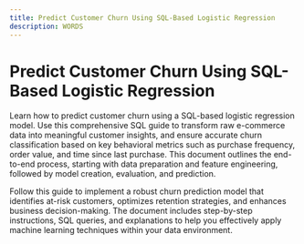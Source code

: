 ```yaml
---
title: Predict Customer Churn Using SQL-Based Logistic Regression
description: WORDS
---
```

# Predict Customer Churn Using SQL-Based Logistic Regression

<!-- Customer value:
Predicting customer churn helps businesses retain at-risk customers, optimize resources, and improve profitability by enabling proactive engagement and personalized strategies. It provides valuable insights into customer behavior, enhancing satisfaction, loyalty, and long-term growth.
 -->

Learn how to predict customer churn using a SQL-based logistic regression model. Use this comprehensive SQL guide to transform raw e-commerce data into meaningful customer insights, and ensure accurate churn classification based on key behavioral metrics such as purchase frequency, order value, and time since last purchase. This document outlines the end-to-end process, starting with data preparation and feature engineering, followed by model creation, evaluation, and prediction.

Follow this guide to implement a robust churn prediction model that identifies at-risk customers, optimizes retention strategies, and enhances business decision-making. The document includes step-by-step instructions, SQL queries, and explanations to help you effectively apply machine learning techniques within your data environment.

